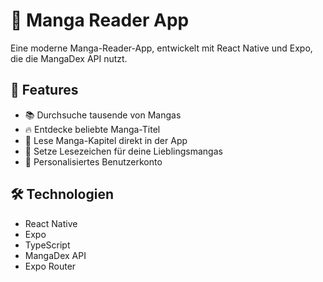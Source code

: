 # 📱 Manga Reader App

Eine moderne Manga-Reader-App, entwickelt mit React Native und Expo, die die MangaDex API nutzt.

## 🌟 Features

- 📚 Durchsuche tausende von Mangas
- 🔥 Entdecke beliebte Manga-Titel
- 📖 Lese Manga-Kapitel direkt in der App
- 🔖 Setze Lesezeichen für deine Lieblingsmangas
- 👤 Personalisiertes Benutzerkonto

## 🛠 Technologien

- React Native
- Expo
- TypeScript
- MangaDex API
- Expo Router